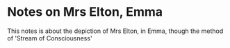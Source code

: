 # Notes on Mrs Elton, Emma



This notes is about the depiction of Mrs Elton, in Emma, though the method of 'Stream of Consciousness' 